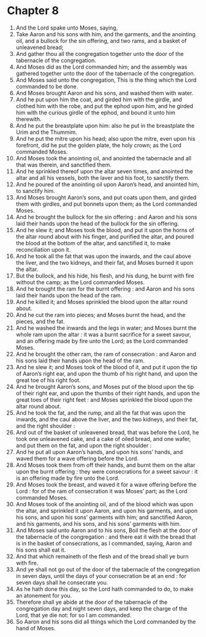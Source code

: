 # Chapter 8

1. And the Lord spake unto Moses, saying,
2. Take Aaron and his sons with him, and the garments, and the anointing oil, and a bullock for the sin offering, and two rams, and a basket of unleavened bread;
3. And gather thou all the congregation together unto the door of the tabernacle of the congregation.
4. And Moses did as the Lord commanded him; and the assembly was gathered together unto the door of the tabernacle of the congregation.
5. And Moses said unto the congregation, This is the thing which the Lord commanded to be done.
6. And Moses brought Aaron and his sons, and washed them with water.
7. And he put upon him the coat, and girded him with the girdle, and clothed him with the robe, and put the ephod upon him, and he girded him with the curious girdle of the ephod, and bound it unto him therewith.
8. And he put the breastplate upon him: also he put in the breastplate the Urim and the Thummim.
9. And he put the mitre upon his head; also upon the mitre, even upon his forefront, did he put the golden plate, the holy crown; as the Lord commanded Moses.
10. And Moses took the anointing oil, and anointed the tabernacle and all that was therein, and sanctified them.
11. And he sprinkled thereof upon the altar seven times, and anointed the altar and all his vessels, both the laver and his foot, to sanctify them.
12. And he poured of the anointing oil upon Aaron’s head, and anointed him, to sanctify him.
13. And Moses brought Aaron’s sons, and put coats upon them, and girded them with girdles, and put bonnets upon them; as the Lord commanded Moses.
14. And he brought the bullock for the sin offering : and Aaron and his sons laid their hands upon the head of the bullock for the sin offering.
15. And he slew it; and Moses took the blood, and put it upon the horns of the altar round about with his finger, and purified the altar, and poured the blood at the bottom of the altar, and sanctified it, to make reconciliation upon it.
16. And he took all the fat that was upon the inwards, and the caul above the liver, and the two kidneys, and their fat, and Moses burned it upon the altar.
17. But the bullock, and his hide, his flesh, and his dung, he burnt with fire without the camp; as the Lord commanded Moses.
18. And he brought the ram for the burnt offering : and Aaron and his sons laid their hands upon the head of the ram.
19. And he killed it; and Moses sprinkled the blood upon the altar round about.
20. And he cut the ram into pieces; and Moses burnt the head, and the pieces, and the fat.
21. And he washed the inwards and the legs in water; and Moses burnt the whole ram upon the altar : it was a burnt sacrifice for a sweet savour, and an offering made by fire unto the Lord; as the Lord commanded Moses.
22. And he brought the other ram, the ram of consecration : and Aaron and his sons laid their hands upon the head of the ram.
23. And he slew it; and Moses took of the blood of it, and put it upon the tip of Aaron’s right ear, and upon the thumb of his right hand, and upon the great toe of his right foot.
24. And he brought Aaron’s sons, and Moses put of the blood upon the tip of their right ear, and upon the thumbs of their right hands, and upon the great toes of their right feet : and Moses sprinkled the blood upon the altar round about.
25. And he took the fat, and the rump, and all the fat that was upon the inwards, and the caul above the liver, and the two kidneys, and their fat, and the right shoulder :
26. And out of the basket of unleavened bread, that was before the Lord, he took one unleavened cake, and a cake of oiled bread, and one wafer, and put them on the fat, and upon the right shoulder :
27. And he put all upon Aaron’s hands, and upon his sons’ hands, and waved them for a wave offering before the Lord.
28. And Moses took them from off their hands, and burnt them on the altar upon the burnt offering : they were consecrations for a sweet savour : it is an offering made by fire unto the Lord.
29. And Moses took the breast, and waved it for a wave offering before the Lord : for of the ram of consecration it was Moses’ part; as the Lord commanded Moses.
30. And Moses took of the anointing oil, and of the blood which was upon the altar, and sprinkled it upon Aaron, and upon his garments, and upon his sons, and upon his sons’ garments with him; and sanctified Aaron, and his garments, and his sons, and his sons’ garments with him.
31. And Moses said unto Aaron and to his sons, Boil the flesh at the door of the tabernacle of the congregation : and there eat it with the bread that is in the basket of consecrations, as I commanded, saying, Aaron and his sons shall eat it.
32. And that which remaineth of the flesh and of the bread shall ye burn with fire.
33. And ye shall not go out of the door of the tabernacle of the congregation in seven days, until the days of your consecration be at an end : for seven days shall he consecrate you.
34. As he hath done this day, so the Lord hath commanded to do, to make an atonement for you.
35. Therefore shall ye abide at the door of the tabernacle of the congregation day and night seven days, and keep the charge of the Lord, that ye die not: for so I am commanded.
36. So Aaron and his sons did all things which the Lord commanded by the hand of Moses.

